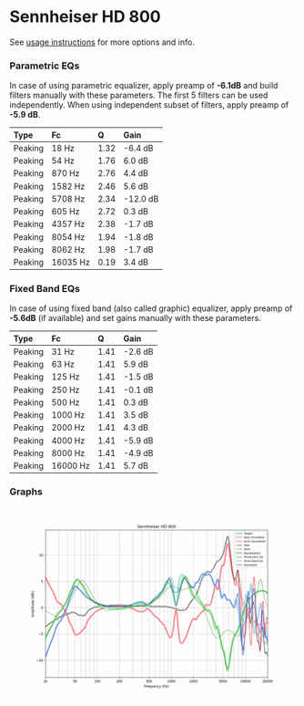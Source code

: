 # Sennheiser HD 800
See [usage instructions](https://github.com/jaakkopasanen/AutoEq#usage) for more options and info.

### Parametric EQs
In case of using parametric equalizer, apply preamp of **-6.1dB** and build filters manually
with these parameters. The first 5 filters can be used independently.
When using independent subset of filters, apply preamp of **-5.9 dB**.

| Type    | Fc       |    Q | Gain     |
|:--------|:---------|:-----|:---------|
| Peaking | 18 Hz    | 1.32 | -6.4 dB  |
| Peaking | 54 Hz    | 1.76 | 6.0 dB   |
| Peaking | 870 Hz   | 2.76 | 4.4 dB   |
| Peaking | 1582 Hz  | 2.46 | 5.6 dB   |
| Peaking | 5708 Hz  | 2.34 | -12.0 dB |
| Peaking | 605 Hz   | 2.72 | 0.3 dB   |
| Peaking | 4357 Hz  | 2.38 | -1.7 dB  |
| Peaking | 8054 Hz  | 1.94 | -1.8 dB  |
| Peaking | 8062 Hz  | 1.98 | -1.7 dB  |
| Peaking | 16035 Hz | 0.19 | 3.4 dB   |

### Fixed Band EQs
In case of using fixed band (also called graphic) equalizer, apply preamp of **-5.6dB**
(if available) and set gains manually with these parameters.

| Type    | Fc       |    Q | Gain    |
|:--------|:---------|:-----|:--------|
| Peaking | 31 Hz    | 1.41 | -2.6 dB |
| Peaking | 63 Hz    | 1.41 | 5.9 dB  |
| Peaking | 125 Hz   | 1.41 | -1.5 dB |
| Peaking | 250 Hz   | 1.41 | -0.1 dB |
| Peaking | 500 Hz   | 1.41 | 0.3 dB  |
| Peaking | 1000 Hz  | 1.41 | 3.5 dB  |
| Peaking | 2000 Hz  | 1.41 | 4.3 dB  |
| Peaking | 4000 Hz  | 1.41 | -5.9 dB |
| Peaking | 8000 Hz  | 1.41 | -4.9 dB |
| Peaking | 16000 Hz | 1.41 | 5.7 dB  |

### Graphs
![](./Sennheiser%20HD%20800.png)